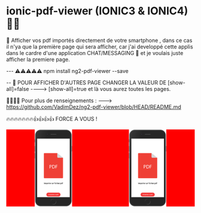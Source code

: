 # ionic-pdf-viewer (IONIC3 & IONIC4) 📁📁 

📁 Afficher vos pdf importés directement de votre smartphone , dans ce cas il n'ya que la première page qui sera afficher, car j'ai developpé 
cette applis dans le cardre d'une application CHAT/MESSAGING 📱 et je voulais juste afficher la premiere page.

--- ⚠️⚠️⚠️⚠️⚠️ npm install ng2-pdf-viewer --save

-- 🤔 POUR AFFICHER D'AUTRES PAGE CHANGER LA VALEUR DE [show-all]=false ----> [show-all]=true et là vous aurez toutes les pages.

🤔🤔🤔🤔 Pour plus de renseignements : ---> https://github.com/VadimDez/ng2-pdf-viewer/blob/HEAD/README.md

🔥🔥🔥🔥🔥🔥🔥👍👍👍👍 FORCE A VOUS !


<div style="display:flex;align-items:center;justify-content:space-around;background-color:red">
  <img src="https://github.com/DDieudonne/ionic-pdf-viewer/blob/master/localhost_8100_(iPhone%206_7_8)%20(1).png" width="20%">
  <img src="https://github.com/DDieudonne/ionic-pdf-viewer/blob/master/localhost_8100_(iPhone%206_7_8)%20(1).png" width="20%">
</div>

